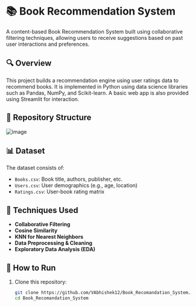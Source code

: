 # 📚 Book Recommendation System

A content-based Book Recommendation System built using collaborative filtering techniques, allowing users to receive suggestions based on past user interactions and preferences.

## 🔍 Overview

This project builds a recommendation engine using user ratings data to recommend books. It is implemented in Python using data science libraries such as Pandas, NumPy, and Scikit-learn. A basic web app is also provided using Streamlit for interaction.

## 📁 Repository Structure

![image](https://github.com/user-attachments/assets/84e46c70-1d0a-47e8-b016-2431a1fcebc2)


## 📊 Dataset

The dataset consists of:
- `Books.csv`: Book title, authors, publisher, etc.
- `Users.csv`: User demographics (e.g., age, location)
- `Ratings.csv`: User-book rating matrix

## 🧠 Techniques Used

- **Collaborative Filtering**
- **Cosine Similarity**
- **KNN for Nearest Neighbors**
- **Data Preprocessing & Cleaning**
- **Exploratory Data Analysis (EDA)**

## 🚀 How to Run

1. Clone this repository:
   ```bash
   git clone https://github.com/VAbhishek12/Book_Recomandation_System.git
   cd Book_Recomandation_System

